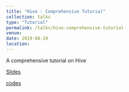 ```yaml
---
title: "Hive : Comprehensive Tutorial"
collection: talks
type: "Tutorial"
permalink: /talks/hive-comprehensive-tutorial
venue: 
date: 2019-08-20
location: 
---
```



 A comprehensive tutorial on Hive

[Slides](https://www.slideshare.net/KaustuvKunal/hive-comprehensive-tutorial-233477025)

[codes](https://github.com/kaustuvkunal/Hive-Tutorial)
